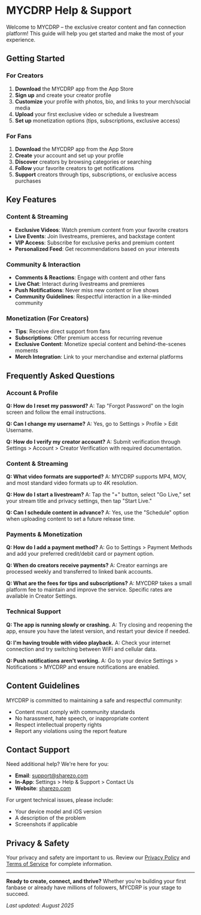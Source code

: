 # MYCDRP Help & Support

Welcome to MYCDRP – the exclusive creator content and fan connection platform! This guide will help you get started and make the most of your experience.

## Getting Started

### For Creators
1. **Download** the MYCDRP app from the App Store
2. **Sign up** and create your creator profile
3. **Customize** your profile with photos, bio, and links to your merch/social media
4. **Upload** your first exclusive video or schedule a livestream
5. **Set up** monetization options (tips, subscriptions, exclusive access)

### For Fans
1. **Download** the MYCDRP app from the App Store
2. **Create** your account and set up your profile
3. **Discover** creators by browsing categories or searching
4. **Follow** your favorite creators to get notifications
5. **Support** creators through tips, subscriptions, or exclusive access purchases

## Key Features

### Content & Streaming
- **Exclusive Videos**: Watch premium content from your favorite creators
- **Live Events**: Join livestreams, premieres, and backstage content
- **VIP Access**: Subscribe for exclusive perks and premium content
- **Personalized Feed**: Get recommendations based on your interests

### Community & Interaction
- **Comments & Reactions**: Engage with content and other fans
- **Live Chat**: Interact during livestreams and premieres
- **Push Notifications**: Never miss new content or live shows
- **Community Guidelines**: Respectful interaction in a like-minded community

### Monetization (For Creators)
- **Tips**: Receive direct support from fans
- **Subscriptions**: Offer premium access for recurring revenue
- **Exclusive Content**: Monetize special content and behind-the-scenes moments
- **Merch Integration**: Link to your merchandise and external platforms

## Frequently Asked Questions

### Account & Profile
**Q: How do I reset my password?**
A: Tap "Forgot Password" on the login screen and follow the email instructions.

**Q: Can I change my username?**
A: Yes, go to Settings > Profile > Edit Username.

**Q: How do I verify my creator account?**
A: Submit verification through Settings > Account > Creator Verification with required documentation.

### Content & Streaming
**Q: What video formats are supported?**
A: MYCDRP supports MP4, MOV, and most standard video formats up to 4K resolution.

**Q: How do I start a livestream?**
A: Tap the "+" button, select "Go Live," set your stream title and privacy settings, then tap "Start Live."

**Q: Can I schedule content in advance?**
A: Yes, use the "Schedule" option when uploading content to set a future release time.

### Payments & Monetization
**Q: How do I add a payment method?**
A: Go to Settings > Payment Methods and add your preferred credit/debit card or payment option.

**Q: When do creators receive payments?**
A: Creator earnings are processed weekly and transferred to linked bank accounts.

**Q: What are the fees for tips and subscriptions?**
A: MYCDRP takes a small platform fee to maintain and improve the service. Specific rates are available in Creator Settings.

### Technical Support
**Q: The app is running slowly or crashing.**
A: Try closing and reopening the app, ensure you have the latest version, and restart your device if needed.

**Q: I'm having trouble with video playback.**
A: Check your internet connection and try switching between WiFi and cellular data.

**Q: Push notifications aren't working.**
A: Go to your device Settings > Notifications > MYCDRP and ensure notifications are enabled.

## Content Guidelines

MYCDRP is committed to maintaining a safe and respectful community:
- Content must comply with community standards
- No harassment, hate speech, or inappropriate content
- Respect intellectual property rights
- Report any violations using the report feature

## Contact Support

Need additional help? We're here for you:

- **Email**: support@sharezo.com
- **In-App**: Settings > Help & Support > Contact Us
- **Website**: [sharezo.com](https://sharezo.com)

For urgent technical issues, please include:
- Your device model and iOS version
- A description of the problem
- Screenshots if applicable

## Privacy & Safety

Your privacy and safety are important to us. Review our [Privacy Policy](https://sharezoofficial.github.io/sharezo-privacy-policy/) and [Terms of Service](https://sharezoofficial.github.io/sharezo-privacy-policy/terms) for complete information.

---

**Ready to create, connect, and thrive?** Whether you're building your first fanbase or already have millions of followers, MYCDRP is your stage to succeed.

*Last updated: August 2025*

